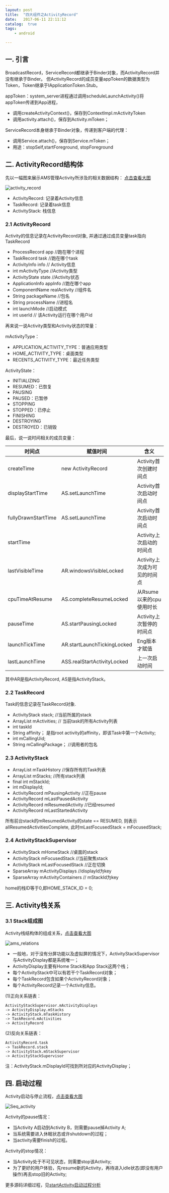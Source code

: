 ```yaml
---
layout: post
title:  "四大组件之ActivityRecord"
date:   2017-06-11 22:11:12
catalog:  true
tags:
    - android

---
```


## 一. 引言

BroadcastRecord，ServiceRecord都继承于Binder对象，而ActivityRecord并没有继承于Binder。
但ActivityRecord的成员变量appToken的数据类型为Token，Token继承于IApplicationToken.Stub。

appToken：system_server进程通过调用scheduleLaunchActivity()将appToken传递到App进程，
  - 调用createActivityContext()，保存到ContextImpl.mActivityToken
  - 调用activity.attach()，保存到Activity.mToken；

ServiceRecord本身继承于Binder对象，传递到客户端的代理：
  - 调用Service.attach()，保存到Service.mToken；
  - 用途：stopSelf,startForeground, stopForeground
  
## 二. ActivityRecord结构体

先以一幅图来展示AMS管理Activity所涉及的相关数据结构：
[点击查看大图](http://www.gityuan.com/images/ams/activity/activity_record.jpg)

![activity_record](/images/ams/activity/activity_record.jpg)


- ActivityRecord: 记录着Activity信息
- TaskRecord: 记录着task信息
- ActivityStack: 栈信息


### 2.1 ActivityRecord

Activity的信息记录在ActivityRecord对象, 并通过通过成员变量task指向TaskRecord

- ProcessRecord app //跑在哪个进程
- TaskRecord task  //跑在哪个task
- ActivityInfo info // Activity信息
- int mActivityType //Activity类型
- ActivityState state //Activity状态
- ApplicationInfo appInfo //跑在哪个app
- ComponentName realActivity //组件名
- String packageName //包名
- String processName //进程名
- int launchMode //启动模式
- int userId // 该Activity运行在哪个用户id


再来说一说Activity类型和Activity状态的常量：

mActivityType：

  - APPLICATION_ACTIVITY_TYPE：普通应用类型
  - HOME_ACTIVITY_TYPE：桌面类型
  - RECENTS_ACTIVITY_TYPE：最近任务类型

ActivityState：

  - INITIALIZING
  - RESUMED：已恢复
  - PAUSING
  - PAUSED：已暂停
  - STOPPING
  - STOPPED：已停止
  - FINISHING
  - DESTROYING
  - DESTROYED：已销毁

最后，说一说时间相关的成员变量：

|时间点|赋值时间|含义|
|---|---|---|
|createTime|new ActivityRecord|Activity首次创建时间点
|displayStartTime|AS.setLaunchTime|Activity首次启动时间点
|fullyDrawnStartTime|AS.setLaunchTime|Activity首次启动时间点
|startTime||Activity上次启动的时间点
|lastVisibleTime|AR.windowsVisibleLocked|Activity上次成为可见的时间点
|cpuTimeAtResume|AS.completeResumeLocked|从Rsume以来的cpu使用时长
|pauseTime|AS.startPausingLocked|Activity上次暂停的时间点
|launchTickTime|AR.startLaunchTickingLocked|Eng版本才赋值
|lastLaunchTime|ASS.realStartActivityLocked|上一次启动时间

其中AR是指ActivityRecord, AS是指ActivityStack。

### 2.2 TaskRecord
Task的信息记录在TaskRecord对象.

- ActivityStack stack; //当前所属的stack
- ArrayList<ActivityRecord> mActivities; // 当前task的所有Activity列表
- int taskId
- String affinity； 是指root activity的affinity，即该Task中第一个Activity;
- int mCallingUid;
- String mCallingPackage； //调用者的包名


### 2.3 ActivityStack

- ArrayList<TaskRecord> mTaskHistory  //保存所有的Task列表
- ArrayList<ActivityStack> mStacks; //所有stack列表
- final int mStackId;
- int mDisplayId;
- ActivityRecord mPausingActivity //正在pause
- ActivityRecord mLastPausedActivity
- ActivityRecord mResumedActivity  //已经resumed
- ActivityRecord mLastStartedActivity

所有前台stack的mResumedActivity的state == RESUMED, 则表示allResumedActivitiesComplete, 此时mLastFocusedStack = mFocusedStack;

### 2.4 ActivityStackSupervisor

- ActivityStack mHomeStack //桌面的stack
- ActivityStack mFocusedStack //当前聚焦stack
- ActivityStack mLastFocusedStack //正在切换
- SparseArray<ActivityDisplay> mActivityDisplays  //displayId为key
- SparseArray<ActivityContainer> mActivityContainers // mStackId为key

home的栈ID等于0,即HOME_STACK_ID = 0;

## 三. Activity栈关系

### 3.1 Stack组成图

Activity栈结构体的组成关系，[点击查看大图](http://www.gityuan.com/images/ams/activity/ams_relations.jpg)

![ams_relations](/images/ams/activity/ams_relations.jpg)

- 一般地，对于没有分屏功能以及虚拟屏的情况下，ActivityStackSupervisor与ActivityDisplay都是系统唯一；
- ActivityDisplay主要有Home Stack和App Stack这两个栈；
- 每个ActivityStack中可以有若干个TaskRecord对象；
- 每个TaskRecord包含如果个ActivityRecord对象；
- 每个ActivityRecord记录一个Activity信息。

(1)正向关系链表：

    ActivityStackSupervisor.mActivityDisplays 
    -> ActivityDisplay.mStacks 
    -> ActivityStack.mTaskHistory 
    -> TaskRecord.mActivities 
    -> ActivityRecord

(2)反向关系链表：

    ActivityRecord.task 
    -> TaskRecord.stack 
    -> ActivityStack.mStackSupervisor
    -> ActivityStackSupervisor

注：ActivityStack.mDisplayId可找到所对应的ActivityDisplay；


## 四. 启动过程

Activity启动与停止流程，[点击查看大图](http://www.gityuan.com/images/ams/activity/Seq_activity.jpg)

![Seq_activity](/images/ams/activity/Seq_activity.jpg)

Activity的pause情况： 

- 当Activity A启动到Activity B，则需要pause掉Activity A;
- 当系统需要进入休眠状态或许shutdown的过程；
- 当activity需要finish的过程。

Activity的stop情况：

- 当Activity处于不可见状态，则需要stop该Activity;
- 为了更好的用户体验，先resume新的Activity，再待进入idle状态(即没有用户操作)再去stop旧的Activity;

更多源码详细过程，见[startActivity启动过程分析](http://gityuan.com/2016/03/12/start-activity/)
